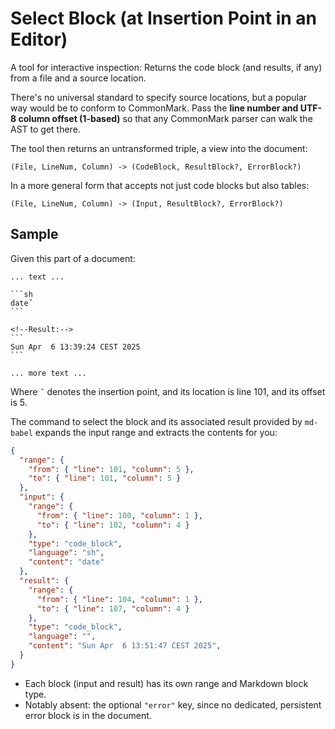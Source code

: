 # Select Block (at Insertion Point in an Editor)

A tool for interactive inspection:
Returns the code block (and results, if any) from a file and a source location.

There's no universal standard to specify source locations, but a popular way would be to conform to CommonMark.
Pass the **line number and UTF-8 column offset (1-based)** so that any CommonMark parser can walk the AST to get there.

The tool then returns an untransformed triple, a view into the document:

    (File, LineNum, Column) -> (CodeBlock, ResultBlock?, ErrorBlock?)

In a more general form that accepts not just code blocks but also tables:

    (File, LineNum, Column) -> (Input, ResultBlock?, ErrorBlock?)

## Sample

Given this part of a document:


    ... text ...
    
    ```sh
    dateˇ
    ```

    <!--Result:-->
    ```
    Sun Apr  6 13:39:24 CEST 2025
    ```

    ... more text ...


Where `ˇ` denotes the insertion point, and its location is line 101, and its offset is 5.

The command to select the block and its associated result provided by `md-babel` expands the input range and extracts the contents for you:

```json
{
  "range": {
    "from": { "line": 101, "column": 5 },
    "to": { "line": 101, "column": 5 }
  },
  "input": {
    "range": {
      "from": { "line": 100, "column": 1 },
      "to": { "line": 102, "column": 4 }
    },
    "type": "code_block",
    "language": "sh",
    "content": "date"
  },
  "result": {
    "range": {
      "from": { "line": 104, "column": 1 },
      "to": { "line": 107, "column": 4 }
    },
    "type": "code_block",
    "language": "",
    "content": "Sun Apr  6 13:51:47 CEST 2025",
  }
}
```

- Each block (input and result) has its own range and Markdown block type.
- Notably absent: the optional `"error"` key, since no dedicated, persistent error block is in the document.
